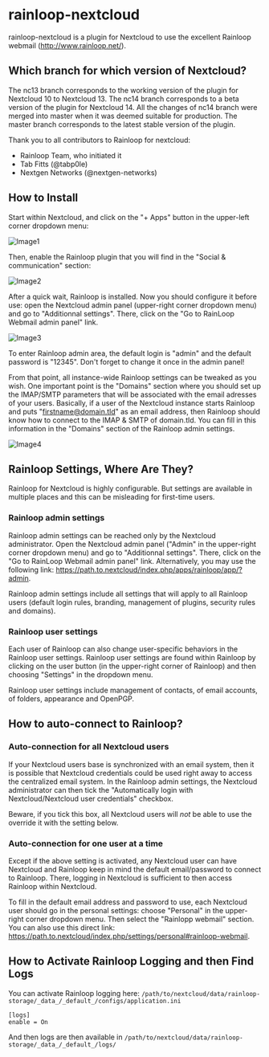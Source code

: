 # rainloop-nextcloud

rainloop-nextcloud is a plugin for Nextcloud to use the excellent Rainloop webmail (http://www.rainloop.net/).

## Which branch for which version of Nextcloud?

The nc13 branch corresponds to the working version of the plugin for Nextcloud 10 to Nextcloud 13.
The nc14 branch corresponds to a beta version of the plugin for Nextcloud 14. All the changes of nc14 branch were merged into master when it was deemed suitable for production.
The master branch corresponds to the latest stable version of the plugin.

Thank you to all contributors to Rainloop for nextcloud:
- Rainloop Team, who initiated it
- Tab Fitts (@tabp0le)
- Nextgen Networks (@nextgen-networks)

## How to Install

Start within Nextcloud, and click on the "+ Apps" button in the upper-left corner dropdown menu:

![Image1](https://github.com/pierre-alain-b/rainloop-nextcloud/blob/master/screenshots/help_a1.png)

Then, enable the Rainloop plugin that you will find in the "Social & communication" section:

![Image2](https://github.com/pierre-alain-b/rainloop-nextcloud/blob/master/screenshots/help_a2.png)

After a quick wait, Rainloop is installed. Now you should configure it before use: open the Nextcloud admin panel (upper-right corner dropdown menu) and go to "Additionnal settings". There, click on the "Go to RainLoop Webmail admin panel" link.

![Image3](https://github.com/pierre-alain-b/rainloop-nextcloud/blob/master/screenshots/help_a3.png)

To enter Rainloop admin area, the default login is "admin" and the default password is "12345". Don't forget to change it once in the admin panel!

From that point, all instance-wide Rainloop settings can be tweaked as you wish. One important point is the "Domains" section where you should set up the IMAP/SMTP parameters that will be associated with the email adresses of your users. Basically, if a user of the Nextcloud instance starts Rainloop and puts "firstname@domain.tld" as an email address, then Rainloop should know how to connect to the IMAP & SMTP of domain.tld. You can fill in this information in the "Domains" section of the Rainloop admin settings.

![Image4](https://github.com/pierre-alain-b/rainloop-nextcloud/blob/master/screenshots/help_a4.png)

## Rainloop Settings, Where Are They?

Rainloop for Nextcloud is highly configurable. But settings are available in multiple places and this can be misleading for first-time users.

### Rainloop admin settings
Rainloop admin settings can be reached only by the Nextcloud administrator. Open the Nextcloud admin panel ("Admin" in the upper-right corner dropdown menu) and go to "Additionnal settings". There, click on the "Go to RainLoop Webmail admin panel" link. Alternatively, you may use the following link: https://path.to.nextcloud/index.php/apps/rainloop/app/?admin.

Rainloop admin settings include all settings that will apply to all Rainloop users (default login rules, branding, management of plugins, security rules and domains).

### Rainloop user settings
Each user of Rainloop can also change user-specific behaviors in the Rainloop user settings. Rainloop user settings are found within Rainloop by clicking on the user button (in the upper-right corner of Rainloop) and then choosing "Settings" in the dropdown menu.

Rainloop user settings include management of contacts, of email accounts, of folders, appearance and OpenPGP.

## How to auto-connect to Rainloop?

### Auto-connection for all Nextcloud users
If your Nextcloud users base is synchronized with an email system, then it is possible that Nextcloud credentials could be used right away to access the centralized email system. In the Rainloop admin settings, the Nextcloud administrator can then tick the "Automatically login with Nextcloud/Nextcloud user credentials" checkbox.

Beware, if you tick this box, all Nextcloud users will *not* be able to use the override it with the setting below.

### Auto-connection for one user at a time
Except if the above setting is activated, any Nextcloud user can have Nextcloud and Rainloop keep in mind the default email/password to connect to Rainloop. There, logging in Nextcloud is sufficient to then access Rainloop within Nextcloud.

To fill in the default email address and password to use, each Nextcloud user should go in the personal settings: choose "Personal" in the upper-right corner dropdown menu. Then select the "Rainlopp webmail" section. You can also use this direct link: https://path.to.nextcloud/index.php/settings/personal#rainloop-webmail.


## How to Activate Rainloop Logging and then Find Logs

You can activate Rainloop logging here: `/path/to/nextcloud/data/rainloop-storage/_data_/_default_/configs/application.ini`
```
[logs]
enable = On
```
And then logs are then available in `/path/to/nextcloud/data/rainloop-storage/_data_/_default_/logs/`
